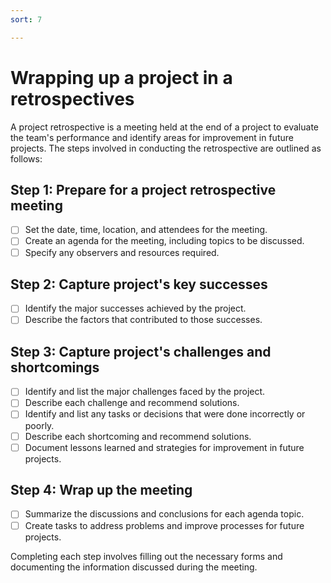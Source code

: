 ```yaml
---
sort: 7

---
```


# Wrapping up a project in a retrospectives

A project retrospective is a meeting held at the end of a project to evaluate the team's performance and identify areas for improvement in future projects. The steps involved in conducting the retrospective are outlined as follows:

## Step 1: Prepare for a project retrospective meeting

- [ ] Set the date, time, location, and attendees for the meeting.
- [ ] Create an agenda for the meeting, including topics to be discussed.
- [ ] Specify any observers and resources required.

## Step 2: Capture project's key successes

- [ ] Identify the major successes achieved by the project.
- [ ] Describe the factors that contributed to those successes.

## Step 3: Capture project's challenges and shortcomings

- [ ] Identify and list the major challenges faced by the project.
- [ ] Describe each challenge and recommend solutions.
- [ ] Identify and list any tasks or decisions that were done incorrectly or poorly.
- [ ] Describe each shortcoming and recommend solutions.
- [ ] Document lessons learned and strategies for improvement in future projects.

## Step 4: Wrap up the meeting

- [ ] Summarize the discussions and conclusions for each agenda topic.
- [ ] Create tasks to address problems and improve processes for future projects.

Completing each step involves filling out the necessary forms and documenting the information discussed during the meeting.
